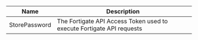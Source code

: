 |Name|Description|
|----|-----------|
|StorePassword|The Fortigate API Access Token used to execute Fortigate API requests|
  
